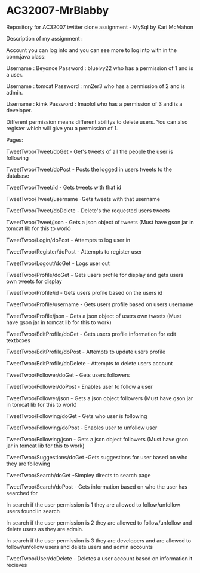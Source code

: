 AC32007-MrBlabby
================

Repository for AC32007 twitter clone assignment - MySql by Kari McMahon

Description of my assignment :

Account you can log into and you can see more to log into with in the conn.java class:

Username : Beyonce Password : blueivy22 who has a permission of 1 and is a user.

Username : tomcat  Password : mn2er3 who has a permission of 2 and is admin.

Username : kimk    Password : lmaolol who has a permission of 3 and is a developer.

Different permission means different abilitys to delete users. You can also register which will give you a permission of 1.

Pages:

TweetTwoo/Tweet/doGet - Get's tweets of all the people the user is following

TweetTwoo/Tweet/doPost - Posts the logged in users tweets to the database

TweetTwoo/Tweet/id - Gets tweets with that id

TweetTwoo/Tweet/username -Gets tweets with that username

TweetTwoo/Tweet/doDelete - Delete's the requested users tweets

TweetTwoo/Tweet/json - Gets a json object of tweets (Must have gson jar in tomcat lib for this to work)

TweetTwoo/Login/doPost - Attempts to log user in

TweetTwoo/Register/doPost - Attempts to register user

TweetTwoo/Logout/doGet - Logs user out

TweetTwoo/Profile/doGet - Gets users profile for display and gets users own tweets for display

TweetTwoo/Profile/id - Gets users profile based on the users id

TweetTwoo/Profile/username - Gets users profile based on users username

TweetTwoo/Profile/json - Gets a json object of users own tweets (Must have gson jar in tomcat lib for this to work)

TweetTwoo/EditProfile/doGet - Gets users profile information for edit textboxes

TweetTwoo/EditProfile/doPost - Attempts to update users profile

TweetTwoo/EditProfile/doDelete - Attempts to delete users account

TweetTwoo/Follower/doGet - Gets users followers

TweetTwoo/Follower/doPost - Enables user to follow a user

TweetTwoo/Follower/json - Gets a json object followers (Must have gson jar in tomcat lib for this to work)

TweetTwoo/Following/doGet - Gets who user is following

TweetTwoo/Following/doPost - Enables user to unfollow user

TweetTwoo/Following/json - Gets a json object followers (Must have gson jar in tomcat lib for this to work)

TweetTwoo/Suggestions/doGet -Gets suggestions for user based on who they are following

TweetTwoo/Search/doGet -Simpley directs to search page

TweetTwoo/Search/doPost - Gets information based on who the user has searched for

In search if the user permission is 1 they are allowed to follow/unfollow users found in search

In search if the user permission is 2 they are allowed to follow/unfollow and delete users as they are admin.

In search if the user permission is 3 they are developers and are allowed to follow/unfollow users and delete users and admin accounts

TweetTwoo/User/doDelete - Deletes a user account based on information it recieves



